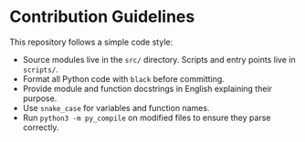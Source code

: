 # Contribution Guidelines

This repository follows a simple code style:

- Source modules live in the `src/` directory. Scripts and entry points live in `scripts/`.
- Format all Python code with `black` before committing.
- Provide module and function docstrings in English explaining their purpose.
- Use `snake_case` for variables and function names.
- Run `python3 -m py_compile` on modified files to ensure they parse correctly.

